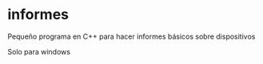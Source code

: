 # informes
Pequeño programa en C++ para hacer informes básicos sobre dispositivos

Solo para windows
